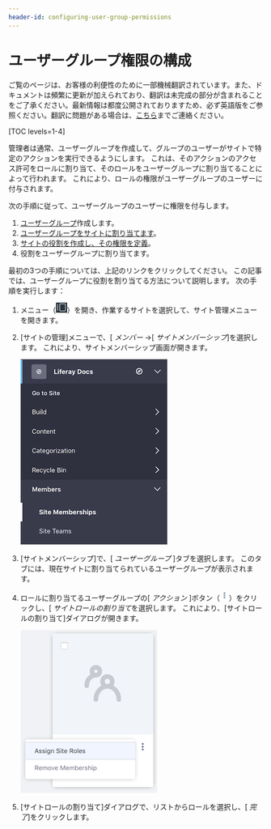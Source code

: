 ```yaml
---
header-id: configuring-user-group-permissions
---
```


# ユーザーグループ権限の構成

<p class="alert alert-info"><span class="wysiwyg-color-blue120">ご覧のページは、お客様の利便性のために一部機械翻訳されています。また、ドキュメントは頻繁に更新が加えられており、翻訳は未完成の部分が含まれることをご了承ください。最新情報は都度公開されておりますため、必ず英語版をご参照ください。翻訳に問題がある場合は、<a href="mailto:support-content-jp@liferay.com">こちら</a>までご連絡ください。</span></p>

[TOC levels=1-4]

管理者は通常、ユーザーグループを作成して、グループのユーザーがサイトで特定のアクションを実行できるようにします。 これは、そのアクションのアクセス許可をロールに割り当て、そのロールをユーザーグループに割り当てることによって行われます。 これにより、ロールの権限がユーザーグループのユーザーに付与されます。

次の手順に従って、ユーザーグループのユーザーに権限を付与します。

1.  [ユーザーグループ](/docs/7-1/user/-/knowledge_base/u/creating-a-user-group)作成します。
2.  [ユーザーグループをサイトに割り当てます](/docs/7-1/user/-/knowledge_base/u/user-groups-and-site-membership)。
3.  [サイトの役割を作成し、その権限を定義](/docs/7-1/user/-/knowledge_base/u/roles-and-permissions)。
4.  役割をユーザーグループに割り当てます。

最初の3つの手順については、上記のリンクをクリックしてください。 この記事では、ユーザーグループに役割を割り当てる方法について説明します。 次の手順を実行します：

1.  メニュー（![Menu](../../../images/icon-menu.png)）を開き、作業するサイトを選択して、サイト管理メニューを開きます。

2.  [サイトの管理]メニューで、[ *メンバー* →[ *サイトメンバーシップ*]を選択します。 これにより、サイトメンバーシップ画面が開きます。

    ![図1：[サイトの管理]メニューから[*サイトメンバーシップ*]を選択します。](../../../images/site-memberships.png)

3.  [サイトメンバーシップ]で、[ *ユーザーグループ* ]タブを選択します。 このタブには、現在サイトに割り当てられているユーザーグループが表示されます。

4.  ロールに割り当てるユーザーグループの[ *アクション* ]ボタン（![Actions](../../../images/icon-actions.png)）をクリックし、[ *サイトロールの割り当て*を選択します。 これにより、[サイトロールの割り当て]ダイアログが開きます。

    ![図2：ユーザーグループに* Assign Site Roles *を選択します。](../../../images/user-groups-site-role.png)

5.  [サイトロールの割り当て]ダイアログで、リストからロールを選択し、[ *完了*]をクリックします。
